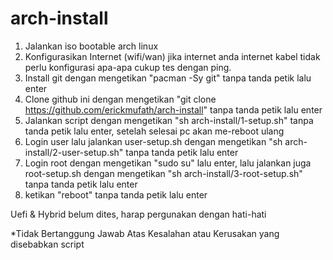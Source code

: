 # arch-install
1. Jalankan iso bootable arch linux
2. Konfigurasikan Internet (wifi/wan) jika internet anda internet kabel tidak perlu konfigurasi apa-apa cukup tes dengan ping.
3. Install git dengan mengetikan "pacman -Sy git" tanpa tanda petik lalu enter
4. Clone github ini dengan mengetikan "git clone https://github.com/erickmufath/arch-install" tanpa tanda petik lalu enter
5. Jalankan script dengan mengetikan "sh arch-install/1-setup.sh" tanpa tanda petik lalu enter, setelah selesai pc akan me-reboot ulang
6. Login user lalu jalankan user-setup.sh dengan mengetikan "sh arch-install/2-user-setup.sh" tanpa tanda petik lalu enter
7. Login root dengan mengetikan "sudo su" lalu enter, lalu jalankan juga root-setup.sh dengan mengetikan "sh arch-install/3-root-setup.sh" tanpa tanda petik lalu enter
8. ketikan "reboot" tanpa tanda petik lalu enter


Uefi & Hybrid belum dites, harap pergunakan dengan hati-hati

*Tidak Bertanggung Jawab Atas Kesalahan atau Kerusakan yang disebabkan script

